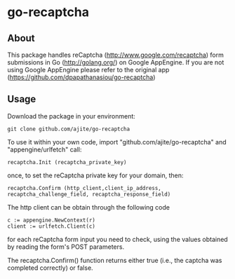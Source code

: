 go-recaptcha
============

About
-----

This package handles reCaptcha (http://www.google.com/recaptcha) form submissions in Go (http://golang.org/) on Google AppEngine.
If you are not using Google AppEngine please refer to the original app (https://github.com/dpapathanasiou/go-recaptcha)

Usage
-----

Download the package in your environment:

```
git clone github.com/ajite/go-recaptcha
```

To use it within your own code, import "github.com/ajite/go-recaptcha" and "appengine/urlfetch" call:

```
recaptcha.Init (recaptcha_private_key)
```

once, to set the reCaptcha private key for your domain, then:

```
recaptcha.Confirm (http_client,client_ip_address, recaptcha_challenge_field, recaptcha_response_field)
```

The http client can be obtain through the following code

```
c := appengine.NewContext(r)
client := urlfetch.Client(c)
```

for each reCaptcha form input you need to check, using the values obtained by reading the form's POST parameters.

The recaptcha.Confirm() function returns either true (i.e., the captcha was completed correctly) or false.

